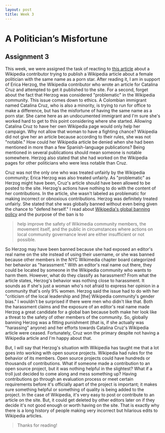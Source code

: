 ```yaml
---
layout: post
title: Week 3
---
```


# A Politician’s Misfortune
## Assignment 3

  This week, we were assigned the task of reacting to [this article](https://qz.com/1352568/running-for-office-is-hard-when-you-have-a-porn-stars-name-this-makes-it-worse/) about a Wikipedia contributor trying to publish a Wikipedia article about a female politician with the same name as a porn star. After reading it, I am in support of Erica Herzog, the Wikipedia contributor who wrote an article for Catalina Cruz and attempted to get it published to the site. For a second, forget about the fact that Herzog was considered "problematic" in the Wikipedia community. This issue comes down to ethics. A Colombian immigrant named Catalina Cruz, who is also a minority, is trying to run for office to make a difference, but has the misfortune of having the same name as a porn star. She came here as an undocumented immigrant and I'm sure she's worked hard to get to this point considering where she started. Allowing Catalina Cruz to have her own Wikipedia page would only help her campaign. Why not allow that woman to have a fighting chance? Wikipedia did not give her an article because according to their rules, she was not "notable." How could her Wikipedia article be denied when she had been mentioned in more than a few Spanish-language publications? Being mentioned in several publications should mean someone is notable somewhere. Herzog also stated that she had worked on the Wikipedia pages for other politicians who were less notable than Cruz. 

  Cruz was not the only one who was treated unfairly by the Wikipedia community; Erica Herzog was also treated unfairly. As "problematic" as Herzog might have been, Cruz's article should have been allowed to be posted to the site. Herzog's actions have nothing to do with the content of her contributions. In the article, she wasn't labeled as problematic for making incorrect or obnoxious contributions. Herzog was definitely treated unfairly. She stated that she was globally banned without even being given the chance to "defend herself." I read about [Wikipedia's global banning policy](https://meta.m.wikimedia.org/wiki/WMF_Global_Ban_Policy) and the purpose of the ban is to 
> help improve the safety of Wikimedia community members, the movement itself, and the public in circumstances where actions on local community governance level are either insufficient or not possible.

  So Herzog may have been banned because she had exposed an editor's real name on the site instead of using their username, or she was banned because other members in the NYC Wikimedia chapter board categorized her behavior as "harassment." With an editor's real name out there, they could be located by someone in the Wikipedia community who wants to harm them. However, what do they classify as harassment? From what the article states, Herzog's behavior was nothing close to harassment. It sounds as if she's just a woman who's not afraid to express her opinion in a community that's only 9% women. Herzog said the issue had to do with her "criticism of the local leadership and [the] Wikipedia community's gender bias." I wouldn't be surprised if there were men who didn't like that. Both the harassment claims and the exposure of an editor's real name made Herzog a great candidate for a global ban because both make her look like a threat to the safety of other members of the community. So, globally banning Herzog was a fitting punishment (that is, if she actually was "harassing" anyone) and her efforts towards Catalina Cruz's Wikipedia article were ceased. Fortunately, Cruz won the primary despite not having a Wikipedia article and I'm happy about that. 

  But, I will say that Herzog's situation with Wikipedia has taught me that a lot goes into working with open source projects. Wikipedia had rules for the behavior of its members. Open source projects could have hundreds or thousands of contributions. What if someone made a contribution to an open source project, but it was nothing helpful in the slightest? What if a troll just decided to come along and mess something up? Having contributions go through an evaluation process or meet certain requirements before it's officially apart of the project is important; it makes sure something helpful or something of quality is being added to the project. In the case of Wikipedia, it's very easy to post or contribute to an article on the site. But, it could get deleted by other editors later on if they decide it's not good enough or worth having on the site. That is exactly why there is a long history of people making very incorrect but hilarious edits to Wikipedia articles. 

> Thanks for reading!

